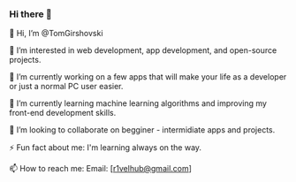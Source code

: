 ### Hi there 👋

<!--
**R1veltm/R1veltm** is a ✨ _special_ ✨ repository because its `README.md` (this file) appears on your GitHub profile.

Here are some ideas to get you started:

- 🔭 I’m currently working on ...
- 🌱 I’m currently learning ...
- 👯 I’m looking to collaborate on ...
- 🤔 I’m looking for help with ...
- 💬 Ask me about ...
- 📫 How to reach me: ...
- 😄 Pronouns: ...
- ⚡ Fun fact: ...
-->
👋 Hi, I’m @TomGirshovski

👀 I’m interested in web development, app development, and open-source projects.

🔭 I’m currently working on a few apps that will make your life as a developer or just a normal PC user easier.

🌱 I’m currently learning machine learning algorithms and improving my front-end development skills.

👯 I’m looking to collaborate on begginer - intermidiate apps and projects.

⚡ Fun fact about me: I'm learning always on the way.

📫 How to reach me:
Email: [r1velhub@gmail.com]
